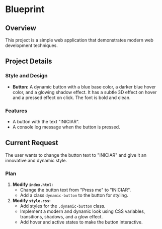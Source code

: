 # Blueprint

## Overview

This project is a simple web application that demonstrates modern web development techniques.

## Project Details

### Style and Design
- **Button:** A dynamic button with a blue base color, a darker blue hover color, and a glowing shadow effect. It has a subtle 3D effect on hover and a pressed effect on click. The font is bold and clean.

### Features
- A button with the text "INICIAR".
- A console log message when the button is pressed.

## Current Request

The user wants to change the button text to "INICIAR" and give it an innovative and dynamic style.

### Plan
1.  **Modify `index.html`:**
    *   Change the button text from "Press me" to "INICIAR".
    *   Add a class `dynamic-button` to the button for styling.
2.  **Modify `style.css`:**
    *   Add styles for the `.dynamic-button` class.
    *   Implement a modern and dynamic look using CSS variables, transitions, shadows, and a glow effect.
    *   Add hover and active states to make the button interactive.
